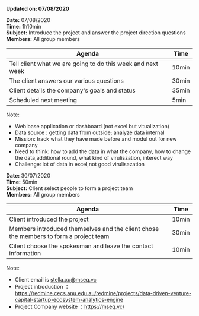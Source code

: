 **Updated on: 07/08/2020**


**Date:**  07/08/2020  
**Time:** 1h10min  
**Subject:** Introduce the project and answer the project direction questions  
**Members:** All group members  

| Agenda | Time |
| ---- | ---- |
| Tell client what we are going to do this week and next week | 10min |
| The client answers our various questions | 30min |
| Client details the company's goals and status | 35min |
| Scheduled next meeting | 5min |  

Note:   
*  Web base application or dashboard (not excel but vitualization)
*  Data source : getting data from outside; analyze data internal
*  Mission: track what they have made before and modul out for new company
*  Need to think: how to add the data in what the company, how to change the data,additional round, what kind of viruliszation, interect way
*  Challenge: lot of data in excel,not good virulisazation

  
  
  
  
**Date:**  30/07/2020  
**Time:** 50min  
**Subject:** Client select people to form a project team    
**Members:** All group members  

| Agenda | Time |
| ---- | ---- |
| Client introduced the project | 10min |
| Members introduced themselves and the client chose the members to form a project team | 30min |
| Cilent choose the spokesman and leave the contact information | 10min |  

Note:   
* Client email is stella.xu@mseq.vc
* Project introduction ：https://redmine.cecs.anu.edu.au/redmine/projects/data-driven-venture-capital-startup-ecosystem-analytics-engine
* Project Company website ：https://mseq.vc/
